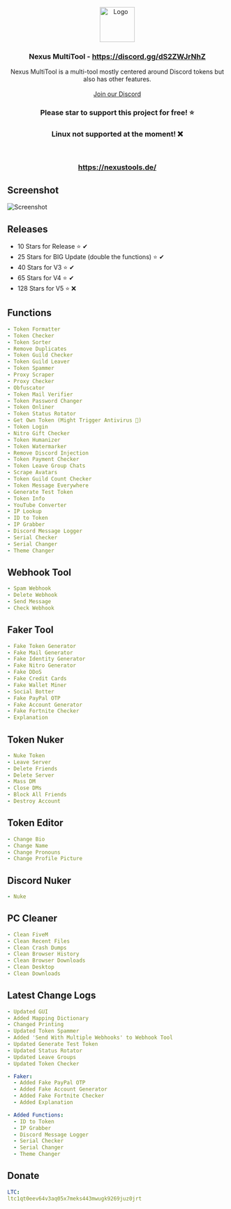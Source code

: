 <p align="center">
  <a href="https://github.com/VatosV2/Nexus-MultiTool">
    <img src="https://cdn.discordapp.com/attachments/1209895707675205653/1209919950689411092/RmDJt7xVhNFTA6yvy3EWfsTbki45EeI67K93h75F_1.png?ex=6682ec43&is=66819ac3&hm=4809b150641e60e6068a3253a3074aac491f3783021a9e858b7d5bbf4698e101&" alt="Logo" width="80" height="80">
  </a>

  <h3 align="center">Nexus MultiTool - <a href="https://discord.gg/dS2ZWJrNhZ">https://discord.gg/dS2ZWJrNhZ</a></h3>

  <p align="center">
    Nexus MultiTool is a multi-tool mostly centered around Discord tokens but also has other features.
    <br/>
    <br/>
    <a href="https://discord.gg/dS2ZWJrNhZ">Join our Discord</a>
  </p>
</p>

<h3 align="center">Please star to support this project for free! ⭐</h3>
<h3 align="center">Linux not supported at the moment! ❌</h3>
<br/>
<h3 align="center"><a href="https://nexustools.de/">https://nexustools.de/</a></h3>

## Screenshot
![Screenshot](https://repository-images.githubusercontent.com/765915896/684b1822-40f8-4dc3-972c-f706e56e9243)

## Releases
- 10 Stars for Release ⭐ ✔
- 25 Stars for BIG Update (double the functions) ⭐ ✔
- 40 Stars for V3 ⭐️ ✔
- 65 Stars for V4 ⭐️ ✔
- 128 Stars for V5 ⭐️ ❌

## Functions
```yaml
- Token Formatter
- Token Checker
- Token Sorter
- Remove Duplicates
- Token Guild Checker
- Token Guild Leaver
- Token Spammer
- Proxy Scraper
- Proxy Checker
- Obfuscator 
- Token Mail Verifier
- Token Password Changer
- Token Onliner
- Token Status Rotator
- Get Own Token (Might Trigger Antivirus 🔴)
- Token Login
- Nitro Gift Checker
- Token Humanizer
- Token Watermarker
- Remove Discord Injection
- Token Payment Checker
- Token Leave Group Chats
- Scrape Avatars
- Token Guild Count Checker
- Token Message Everywhere
- Generate Test Token
- Token Info
- YouTube Converter
- IP Lookup
- ID to Token
- IP Grabber
- Discord Message Logger
- Serial Checker
- Serial Changer
- Theme Changer
```

## Webhook Tool
```yaml
- Spam Webhook
- Delete Webhook
- Send Message
- Check Webhook
```

## Faker Tool
```yaml
- Fake Token Generator
- Fake Mail Generator
- Fake Identity Generator
- Fake Nitro Generator
- Fake DDoS
- Fake Credit Cards
- Fake Wallet Miner
- Social Botter
- Fake PayPal OTP
- Fake Account Generator
- Fake Fortnite Checker
- Explanation
```

## Token Nuker
```yaml
- Nuke Token
- Leave Server
- Delete Friends
- Delete Server
- Mass DM
- Close DMs
- Block All Friends
- Destroy Account
```

## Token Editor
```yaml
- Change Bio
- Change Name
- Change Pronouns
- Change Profile Picture
```

## Discord Nuker
```yaml
- Nuke
```

## PC Cleaner
```yaml
- Clean FiveM
- Clean Recent Files
- Clean Crash Dumps
- Clean Browser History
- Clean Browser Downloads
- Clean Desktop
- Clean Downloads
```

## Latest Change Logs
```yaml
- Updated GUI
- Added Mapping Dictionary
- Changed Printing
- Updated Token Spammer
- Added 'Send With Multiple Webhooks' to Webhook Tool
- Updated Generate Test Token
- Updated Status Rotator
- Updated Leave Groups
- Updated Token Checker

- Faker:
  - Added Fake PayPal OTP
  - Added Fake Account Generator
  - Added Fake Fortnite Checker
  - Added Explanation

- Added Functions:
  - ID to Token
  - IP Grabber
  - Discord Message Logger
  - Serial Checker
  - Serial Changer
  - Theme Changer
```

## Donate
```yaml
LTC:
ltc1qt0eev64v3aq05x7meks443mwugk9269juz0jrt
```
